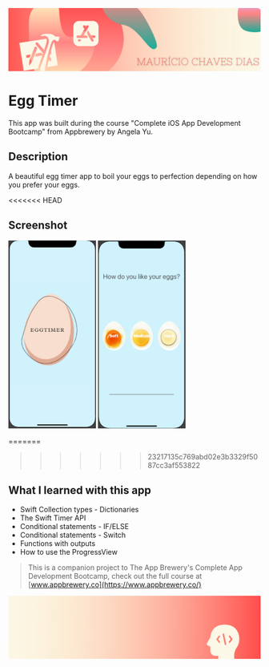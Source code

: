 ![Begin Banner](Documentation/readme-begin-banner-mau.png)


# Egg Timer

This app was built during the course "Complete iOS App Development Bootcamp" from Appbrewery by Angela Yu.


## Description

A beautiful egg timer app to boil your eggs to perfection depending on how you prefer your eggs. 


<<<<<<< HEAD
## Screenshot

<img src= Documentation/Screenshot1.png height="375" width="175">
<img src= Documentation/Screenshot2.png height="375" width="175">

=======
>>>>>>> 23217135c769abd02e3b3329f5087cc3af553822
## What I learned with this app

* Swift Collection types - Dictionaries
* The Swift Timer API
* Conditional statements - IF/ELSE
* Conditional statements - Switch
* Functions with outputs
* How to use the ProgressView



>This is a companion project to The App Brewery's Complete App Development Bootcamp, check out the full course at [www.appbrewery.co](https://www.appbrewery.co/)

![End Banner](Documentation/readme-end-banner-mau.png)

